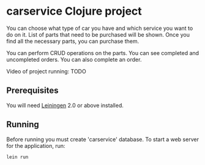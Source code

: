 # carservice Clojure project

You can choose what type of car you have and which service you want to do on it. 
List of parts that need to be purchased will be shown. Once you find all the necessary parts, you can purchase them.

You can perform CRUD operations on the parts.
You can see completed and uncompleted orders. You can also complete an order.

Video of project running: TODO

## Prerequisites

You will need [Leiningen][1] 2.0 or above installed.

[1]: https://github.com/technomancy/leiningen

## Running

Before running you must create 'carservice' database.
To start a web server for the application, run:

    lein run 


